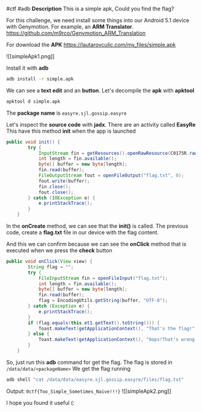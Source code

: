 #ctf #adb 
**Description**
This is a simple apk, Could you find the flag?

For this challenge, we need install some things into our Android 5.1 device with Genymotion.
For example, an **ARM Translator**.
https://github.com/m9rco/Genymotion_ARM_Translation

For download the **APK**
https://lautarovculic.com/my_files/simple.apk

![[simpleApk1.png]]

Install it with **adb**
```bash
adb install -r simple.apk
```

We can see a **text edit** and an **button**.
Let's decompile the **apk** with **apktool**
```bash
apktool d simple.apk
```
The **package name** is `easyre.sjl.gossip.easyre`

Let's inspect the **source code** with **jadx**.
There are an activity called **EasyRe**
This have this method **init** when the app is launched
```java
public void init() {  
        try {  
            InputStream fin = getResources().openRawResource(C0175R.raw.flag);  
            int length = fin.available();  
            byte[] buffer = new byte[length];  
            fin.read(buffer);  
            FileOutputStream fout = openFileOutput("flag.txt", 0);  
            fout.write(buffer);  
            fin.close();  
            fout.close();  
        } catch (IOException e) {  
            e.printStackTrace();  
        }  
    }
```
In the **onCreate** method, we can see that the **init()** is called.
The previous code, create a **flag.txt** file in our device with the flag content.

And this we can confirm because we can see the **onClick** method that is executed when we press the **check** button
```java
public void onClick(View view) {  
        String flag = "";  
        try {  
            FileInputStream fin = openFileInput("flag.txt");  
            int length = fin.available();  
            byte[] buffer = new byte[length];  
            fin.read(buffer);  
            flag = EncodingUtils.getString(buffer, "UTF-8");  
        } catch (Exception e) {  
            e.printStackTrace();  
        }  
        if (flag.equals(this.et1.getText().toString())) {  
            Toast.makeText(getApplicationContext(), "That's the flag!", 0).show();  
        } else {  
            Toast.makeText(getApplicationContext(), "0ops!That's wrong!", 0).show();  
        }  
    }
```

So, just run this **adb** command for get the flag.
The flag is stored in `/data/data/<packageName>`
We get the flag running
```bash
adb shell "cat /data/data/easyre.sjl.gossip.easyre/files/flag.txt"
```

Output: `0ctf{Too_Simple_Sometimes_Naive!!!}`
![[simpleApk2.png]]


I hope you found it useful (: